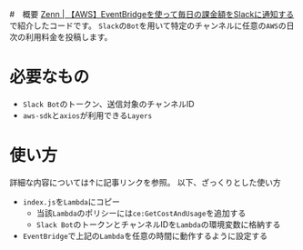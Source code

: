 #　概要
[Zenn | 【AWS】EventBridgeを使って毎日の課金額をSlackに通知する](https://zenn.dev/nekoniki/articles/47d41bf2f9f81d)で紹介したコードです。
`Slack`の`Bot`を用いて特定のチャンネルに任意の`AWS`の日次の利用料金を投稿します。

# 必要なもの
- `Slack Bot`のトークン、送信対象のチャンネルID
- `aws-sdk`と`axios`が利用できる`Layers`

# 使い方　
詳細な内容については↑に記事リンクを参照。
以下、ざっくりとした使い方

- `index.js`を`Lambda`にコピー
   - 当該`Lambda`のポリシーには`ce:GetCostAndUsage`を追加する
   - `Slack Bot`のトークンとチャンネルIDを`Lambda`の環境変数に格納する
- `EventBridge`で上記の`Lambda`を任意の時間に動作するように設定する